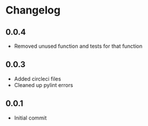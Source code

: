 # Changelog
## 0.0.4
  * Removed unused function and tests for that function
## 0.0.3
  * Added circleci files
  * Cleaned up pylint errors

## 0.0.1
  * Initial commit
